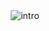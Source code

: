 <div align="center">
    <img src="https://github.com/techcafee/.github/raw/main/profile/intro.gif" alt="intro"/>
</div>